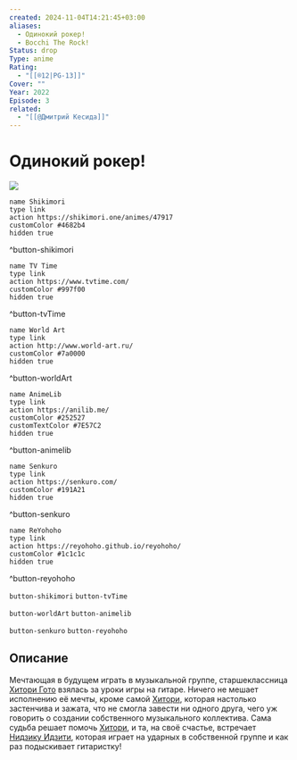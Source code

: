 ```yaml
---
created: 2024-11-04T14:21:45+03:00
aliases:
  - Одинокий рокер!
  - Bocchi The Rock!
Status: drop
Type: anime
Rating:
  - "[[®️12|PG-13]]"
Cover: ""
Year: 2022
Episode: 3
related:
  - "[[@Дмитрий Кесида]]"
---
```


# Одинокий рокер!

![](https://nyaa.shikimori.one/uploads/poster/animes/47917/35b343a77242f2ab85e5fe10905c7e4b.jpeg)

```button
name Shikimori
type link
action https://shikimori.one/animes/47917
customColor #4682b4
hidden true
```
^button-shikimori

```button
name TV Time
type link
action https://www.tvtime.com/
customColor #997f00
hidden true
```
^button-tvTime

```button
name World Art
type link
action http://www.world-art.ru/
customColor #7a0000
hidden true
```
^button-worldArt

```button
name AnimeLib
type link
action https://anilib.me/
customColor #252527
customTextColor #7E57C2
hidden true
```
^button-animelib

```button
name Senkuro
type link
action https://senkuro.com/
customColor #191A21
hidden true
```
^button-senkuro

```button
name ReYohoho
type link
action https://reyohoho.github.io/reyohoho/
customColor #1c1c1c
hidden true
```
^button-reyohoho

`button-shikimori` `button-tvTime`

`button-worldArt` `button-animelib`

`button-senkuro` `button-reyohoho`

## Описание

Мечтающая в будущем играть в музыкальной группе, старшеклассница [Хитори Гото](https://shikimori.one/characters/206276-hitori-gotou) взялась за уроки игры на гитаре. Ничего не мешает исполнению её мечты, кроме самой [Хитори](https://shikimori.one/characters/206276-hitori-gotou), которая настолько застенчива и зажата, что не смогла завести ни одного друга, чего уж говорить о создании собственного музыкального коллектива. Сама судьба решает помочь [Хитори](https://shikimori.one/characters/206276-hitori-gotou), и та, на своё счастье, встречает [Нидзику Идзити](https://shikimori.one/characters/206277-nijika-ijichi), которая играет на ударных в собственной группе и как раз подыскивает гитаристку!
